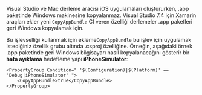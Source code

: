 
Visual Studio ve Mac derleme aracısı iOS uygulamaları oluştururken, .app paketinde Windows makinesine kopyalanmaz. Visual Studio 7.4 için Xamarin araçları ekler yeni `CopyAppBundle` CI veren özelliği derlemeler .app paketleri geri Windows kopyalamak için.

Bu işlevselliği kullanmak için ekleme`CopyAppBundle` bu işlev için uygulamak istediğiniz özellik grubu altında .csproj özelliğine. Örneğin, aşağıdaki örnek .app paketinde geri Windows bilgisayarı nasıl kopyalanacağını gösterir bir **hata ayıklama** hedefleme yapı **iPhoneSimulator**:

    <PropertyGroup Condition=" '$(Configuration)|$(Platform)' == 'Debug|iPhoneSimulator' ">
        <CopyAppBundle>true</CopyAppBundle>
    </PropertyGroup>

